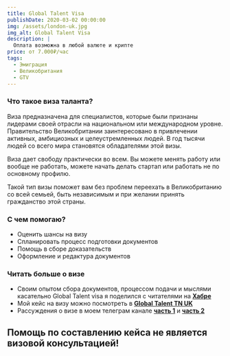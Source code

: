 ```yaml
---
title: Global Talent Visa
publishDate: 2020-03-02 00:00:00
img: /assets/london-uk.jpg
img_alt: Global Talent Visa
description: |
  Оплата возможна в любой валюте и крипте
price: от 7.000₽/час 
tags:
  - Эмиграция 
  - Великобритания
  - GTV
---
```


### Что такое виза таланта?

Виза предназначена для специалистов, которые были признаны лидерами своей отрасли на национальном или международном уровне. Правительство Великобритании заинтересовано в привлечении активных, амбициозных и целеустремленных людей. В год тысячи людей со всего мира становятся обладателями этой визы. 

Виза дает свободу практически во всем. Вы можете менять работу или вообще не работать, можете начать делать стартап или работать не по основному профилю. 

Такой тип визы поможет вам без проблем переехать в Великобританию со всей семьей, быть независимым и при желании принять гражданство этой страны.

### C чем помогаю?

- Оценить шансы на визу
- Спланировать процесс подготовки документов
- Помощь в сборе доказательств
- Оформление и редактура документов

### Читать больше о визе

- Своим опытом сбора документов, процессом подачи и мыслями касательно Global Talent visa я поделился с читателями на [**Хабре**](https://habr.com/ru/articles/769868/)
- Мой кейс на визу можно посмотреть в [**Global Talent TN UK**](https://t.me/globaltalenthowto/23437)
- Рассуждения о визе в моем телеграм канале [**часть 1**](https://t.me/ios_mobile_developer/114) и [**часть 2**](https://t.me/ios_mobile_developer/115)

## Помощь по составлению кейса не является визовой консультацией!